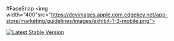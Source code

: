 #FaceSnap
<img width="400"src="https://devimages.apple.com.edgekey.net/app-store/marketing/guidelines/images/exhibit-1-3-mobile.png">

[![Latest Stable Version](https://poser.pugx.org/edward/aaa/v/stable)](https://packagist.org/packages/edward/aaa)
